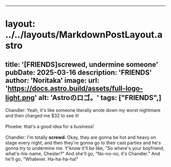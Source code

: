 
---
# layout: ../../layouts/MarkdownPostLayout.astro
title: '[FRIENDS]screwed, undermine someone'
pubDate: 2025-03-16
description: 'FRIENDS'
author: 'Noritaka'
image:
    url: 'https://docs.astro.build/assets/full-logo-light.png'
    alt: 'Astroのロゴ。'
tags: ["FRIENDS",]
---

Chandler: Yeah, it's like someone literally wrote down my worst nightmare and then charged me $32 to see it!<br>
<br>
Phoebe: that's a good idea for a business!<br>
<br>
Chandler: I'm totally **screwd**. Okay, they are gonna be hot and heavy on stage every night, and then they're gonna go to their cast parties and he's gonna try to undermine me. Y'know it'll be like, "So where's your boyfriend, what's-his-name, Chester?" And she'll go, "No-no-no, it's Chandler." And he'll go, "Whatever. Ha-ha-ha-ha!"<br>
<br>

